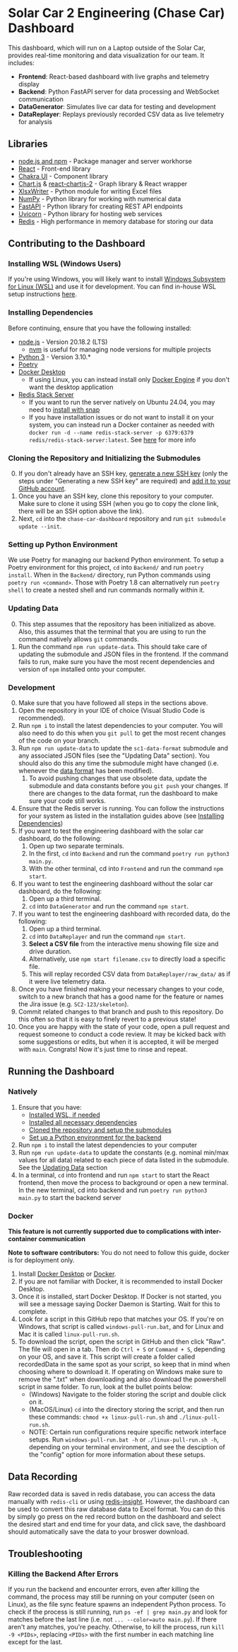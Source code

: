 # Solar Car 2 Engineering (Chase Car) Dashboard

This dashboard, which will run on a Laptop outside of the Solar Car, provides real-time monitoring and data visualization for our team. It includes:

- **Frontend**: React-based dashboard with live graphs and telemetry display
- **Backend**: Python FastAPI server for data processing and WebSocket communication  
- **DataGenerator**: Simulates live car data for testing and development
- **DataReplayer**: Replays previously recorded CSV data as live telemetry for analysis

## Libraries

- [node.js and npm](https://nodejs.org/en/) - Package manager and server workhorse
- [React](https://reactjs.org/) - Front-end library
- [Chakra UI](https://chakra-ui.com/) - Component library
- [Chart.js](https://www.chartjs.org/) & [react-chartjs-2](https://www.npmjs.com/package/react-chartjs-2) - Graph library & React wrapper
- [XlsxWriter](https://pypi.org/project/XlsxWriter/) - Python module for writing Excel files
- [NumPy](https://numpy.org/) - Python library for working with numerical data
- [FastAPI](https://fastapi.tiangolo.com) - Python library for creating REST API endpoints
- [Uvicorn](https://www.uvicorn.org) - Python library for hosting web services
- [Redis](https://redis.io/docs/clients/python/) - High performance in memory database for storing our data


## Contributing to the Dashboard

### Installing WSL (Windows Users)
If you're using Windows, you will likely want to install [Windows Subsystem for Linux (WSL)](https://learn.microsoft.com/en-us/windows/wsl/install) and use it for development. You can find in-house WSL setup instructions [here](https://github.com/badgerloop-software/github-tutorial?tab=readme-ov-file#wsl-and-ubuntu-installation-and-setup).

### Installing Dependencies

Before continuing, ensure that you have the following installed:
- [node.js](https://nodejs.org/en/download) - Version 20.18.2 (LTS)
  - [nvm](https://github.com/nvm-sh/nvm) is useful for managing node versions for multiple projects
- [Python 3](https://www.python.org/downloads/release/python-3104/) - Version 3.10.\*
- [Poetry](https://python-poetry.org/docs/#installing-with-the-official-installer)
- [Docker Desktop](https://docs.docker.com/get-docker/)
  - If using Linux, you can instead install only [Docker Engine](https://docs.docker.com/engine/install/) if you don't want the desktop application
- [Redis Stack Server](https://redis.io/docs/latest/operate/oss_and_stack/install/install-stack/)
  - If you want to run the server natively on Ubuntu 24.04, you may need to [install with snap](https://redis.io/docs/latest/operate/oss_and_stack/install/install-stack/linux/#on-ubuntu-with-snap)
  - If you have installation issues or do not want to install it on your system, you can instead run a Docker container as needed with `docker run -d --name redis-stack-server -p 6379:6379 redis/redis-stack-server:latest`. See [here](https://redis.io/docs/latest/operate/oss_and_stack/install/install-stack/docker/) for more info

### Cloning the Repository and Initializing the Submodules

0. If you don't already have an SSH key, [generate a new SSH key](https://docs.github.com/en/authentication/connecting-to-github-with-ssh/generating-a-new-ssh-key-and-adding-it-to-the-ssh-agent) (only the steps under "Generating a new SSH key" are required) and [add it to your GitHub account](https://docs.github.com/en/authentication/connecting-to-github-with-ssh/adding-a-new-ssh-key-to-your-github-account).
0. Once you have an SSH key, clone this repository to your computer. Make sure to clone it using SSH (when you go to copy the clone link, there will be an SSH option above the link).
0. Next, `cd` into the `chase-car-dashboard` repository and run `git submodule update --init`.

### Setting up Python Environment

We use Poetry for managing our backend Python environment. To setup a Poetry environment for this project, `cd` into `Backend/` and run `poetry install`. When in the `Backend/` directory, run Python commands using `poetry run <command>`. Those with Poetry 1.8 can alternatively run `poetry shell` to create a nested shell and run commands normally within it.

### Updating Data

0. This step assumes that the repository has been initialized as above. Also, this assumes that the terminal that you are using to run the command natively allows `git` commands.
0. Run the command `npm run update-data`. This should take care of updating the submodule and JSON files in the frontend. If the command fails to run, make sure you have the most recent dependencies and version of `npm` installed onto your computer.

### Development

0. Make sure that you have followed all steps in the sections above.
0. Open the repository in your IDE of choice (Visual Studio Code is recommended).
0. Run `npm i` to install the latest dependencies to your computer. You will also need to do this when you `git pull` to get the most recent changes of the code on your branch.
0. Run `npm run update-data` to update the `sc1-data-format` submodule and any associated JSON files (see the "Updating Data" section). You should also do this any time the submodule might have changed (i.e. whenever the [data format](https://github.com/badgerloop-software/sc1-data-format/blob/main/format.json) has been modified).
   1. To avoid pushing changes that use obsolete data, update the submodule and data constants before you `git push` your changes. If there are changes to the data format, run the dashboard to make sure your code still works.
0. Ensure that the Redis server is running. You can follow the instructions for your system as listed in the installation guides above (see [Installing Dependencies](#installing-dependencies))
0. If you want to test the engineering dashboard with the solar car dashboard, do the following:
   1. Open up two separate terminals.
   1. In the first, `cd` into `Backend` and run the command `poetry run python3 main.py`.
   1. With the other terminal, cd into `Frontend` and run the command `npm start`.
0. If you want to test the engineering dashboard without the solar car dashboard, do the following:
   1. Open up a third terminal.
   1. `cd` into `DataGenerator` and run the command `npm start`.
0. If you want to test the engineering dashboard with recorded data, do the following:
   1. Open up a third terminal.
   1. `cd` into `DataReplayer` and run the command `npm start`.
   1. **Select a CSV file** from the interactive menu showing file size and drive duration.
   1. Alternatively, use `npm start filename.csv` to directly load a specific file.
   1. This will replay recorded CSV data from `DataReplayer/raw_data/` as if it were live telemetry data.
0. Once you have finished making your necessary changes to your code, switch to a new branch that has a good name for the feature or names the Jira issue (e.g. `SC2-123/skeleton`).
0. Commit related changes to that branch and push to this repository. Do this often so that it is easy to finely revert to a previous state!
0. Once you are happy with the state of your code, open a pull request and request someone to conduct a code review. It may be kicked back with some suggestions or edits, but when it is accepted, it will be merged with `main`. Congrats! Now it's just time to rinse and repeat.


## Running the Dashboard

### Natively

1. Ensure that you have:
   - [Installed WSL, if needed](#installing-wsl-windows-users)
   - [Installed all necessary dependencies](#installing-dependencies)
   - [Cloned the repository and setup the submodules](#cloning-the-repository-and-initializing-the-submodules)
   - [Set up a Python environment for the backend](#setting-up-python-environment)
1. Run `npm i` to install the latest dependencies to your computer
1. Run `npm run update-data` to update the constants (e.g. nominal min/max values for all data) related to each piece of data listed in the submodule. See  the [Updating Data](#updating-data) section
1. In a terminal, `cd` into frontend and run `npm start` to start the React frontend, then move the process to background or open a new terminal. In the new terminal, cd into backend and run `poetry run python3 main.py` to start the backend server

### Docker

**This feature is not currently supported due to complications with inter-container communication**

**Note to software contributors:** You do not need to follow this guide, docker is for deployment only.

1. Install [Docker Desktop](https://docs.docker.com/get-docker/) or [Docker](https://docs.docker.com/engine/install/).
1. If you are not familiar with Docker, it is recommended to install Docker Desktop.
1. Once it is installed, start Docker Desktop. If Docker is not started, you will see a message saying Docker Daemon is Starting. Wait for this to complete.
1. Look for a script in this GitHub repo that matches your OS. If you're on Windows, that script is called `windows-pull-run.bat`, and for Linux and Mac it is called `linux-pull-run.sh`.
1. To download the script, open the script in GitHub and then click "Raw". The file will open in a tab. Then do `Ctrl + S` or `Command + S`, depending on your OS, and save it. This script will create a folder called recordedData in the same spot as your script, so keep that in mind when choosing where to download it. If operating on Windows make sure to remove the ".txt" when downloading and also download the powershell script in same folder. To run, look at the bullet points below:
   - (Windows) Navigate to the folder storing the script and double click on it.
   - (MacOS/Linux) `cd` into the directory storing the script, and then run these commands: `chmod +x linux-pull-run.sh` and `./linux-pull-run.sh`.
   - NOTE: Certain run configurations require specific network interface setups. Run `windows-pull-run.bat -h` or `./linux-pull-run.sh -h`, depending on your terminal environment, and see the desciption of the "config" option for more information about these setups.


## Data Recording

Raw recorded data is saved in redis database, you can access the data manually with `redis-cli` or using [redis-insight](https://redis.com/redis-enterprise/redis-insight/). However, the dashboard can be used to convert this raw database data to Excel format. You can do this by simply go press on the red record button on the dashboard and select the desired start and end time for your data, and click save, the dashboard should automatically save the data to your broswer download.


## Troubleshooting

### Killing the Backend After Errors

If you run the backend and encounter errors, even after killing the command, the process may still be running on your computer (seen on Linux), as the file sync feature spawns an independent Python process. To check if the process is still running, run `ps -ef | grep main.py` and look for matches before the last line (i.e. not `... --color=auto main.py`). If there aren't any matches, you're peachy. Otherwise, to kill the process, run `kill -9 <PIDs>`, replacing `<PIDs>` with the first number in each matching line except for the last.
